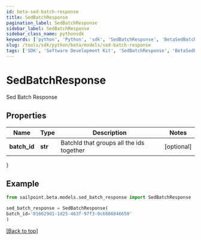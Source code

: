 ```yaml
---
id: beta-sed-batch-response
title: SedBatchResponse
pagination_label: SedBatchResponse
sidebar_label: SedBatchResponse
sidebar_class_name: pythonsdk
keywords: ['python', 'Python', 'sdk', 'SedBatchResponse', 'BetaSedBatchResponse'] 
slug: /tools/sdk/python/beta/models/sed-batch-response
tags: ['SDK', 'Software Development Kit', 'SedBatchResponse', 'BetaSedBatchResponse']
---
```


# SedBatchResponse

Sed Batch Response

## Properties

Name | Type | Description | Notes
------------ | ------------- | ------------- | -------------
**batch_id** | **str** | BatchId that groups all the ids together | [optional] 
}

## Example

```python
from sailpoint.beta.models.sed_batch_response import SedBatchResponse

sed_batch_response = SedBatchResponse(
batch_id='016629d1-1d25-463f-97f3-0c6686846650'
)

```
[[Back to top]](#) 

